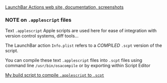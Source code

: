 [LaunchBar Actions web site, documentation, screenshots](https://renaghan.com/launchbar/)

### NOTE on `.applescript` files

Text `.applescript` Apple scripts are used here for ease of integration with version control systems, diff tools...

The LaunchBar action `Info.plist` refers to a *COMPILED* `.scpt` version of the script.

You can compile these text `.applescript` files into `.scpt` files using command line `/usr/bin/osacompile` or by exporting within Script Editor

[My build script to compile `.applescript` to `.scpt`](https://gist.github.com/prenagha/404284fee1b8ff86aec5)

